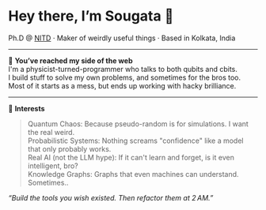 <h1 align="left">Hey there, I’m Sougata 👋</h1>
<p align="left">Ph.D @ <a href="https://nitdgp.ac.in/">NITD</a> · Maker of weirdly useful things · Based in Kolkata, India</p>

---

🐛 **You’ve reached my side of the web**  
I'm a physicist-turned-programmer who talks to both qubits and cbits.  
I build stuff to solve my own problems, and sometimes for the bros too.  
Most of it starts as a mess, but ends up working with hacky brilliance.

---

🧠 **Interests**  
> Quantum Chaos: Because pseudo-random is for simulations. I want the real weird.<br>
> Probabilistic Systems: Nothing screams "confidence" like a model that only probably works.<br>
> Real AI (not the LLM hype): If it can't learn and forget, is it even intelligent, bro?<br>
> Knowledge Graphs: Graphs that even machines can understand. Sometimes..<br>

_“Build the tools you wish existed. Then refactor them at 2 AM.”_
